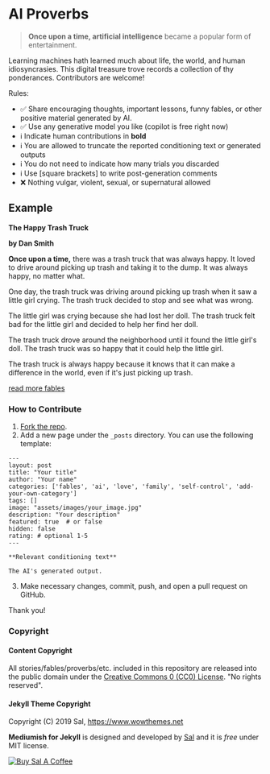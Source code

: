 # AI Proverbs

> **Once upon a time, artificial intelligence** became a popular form of entertainment.

Learning machines hath learned much about life, the world, and human idiosyncrasies. This digital treasure trove records a collection of thy ponderances. Contributors are welcome!

Rules:

- ✅ Share encouraging thoughts, important lessons, funny fables, or other positive material generated by AI. 
- ✅ Use any generative model you like (copilot is free right now)
- ℹ️ Indicate human contributions in **bold**
- ℹ️ You are allowed to truncate the reported conditioning text or generated outputs
- ℹ️ You do not need to indicate how many trials you discarded
- ℹ️ Use [square brackets] to write post-generation comments
- ❌ Nothing vulgar, violent, sexual, or supernatural allowed

## Example

**The Happy Trash Truck**

**by Dan Smith**

**Once upon a time,** there was a trash truck that was always happy. It loved to drive around picking up trash and taking it to the dump. It was always happy, no matter what.

One day, the trash truck was driving around picking up trash when it saw a little girl crying. The trash truck decided to stop and see what was wrong.

The little girl was crying because she had lost her doll. The trash truck felt bad for the little girl and decided to help her find her doll.

The trash truck drove around the neighborhood until it found the little girl's doll. The trash truck was so happy that it could help the little girl.

The trash truck is always happy because it knows that it can make a difference in the world, even if it's just picking up trash.

[read more fables](https://ai-proverbs.onrender.com/)

### How to Contribute

1. [Fork the repo](https://github.com/JacobFV/ai-proverbs/fork).
2. Add a new page under the `_posts` directory. You can use the following template:

```
---
layout: post
title: "Your title"
author: "Your name"
categories: ['fables', 'ai', 'love', 'family', 'self-control', 'add-your-own-category']
tags: []
image: "assets/images/your_image.jpg"
description: "Your description"
featured: true  # or false
hidden: false
rating: # optional 1-5
---

**Relevant conditioning text**

The AI's generated output.
```

3. Make necessary changes, commit, push, and open a pull request on GitHub.

Thank you!

### Copyright

#### Content Copyright

All stories/fables/proverbs/etc. included in this repository are released into the public domain under the [Creative Commons 0 (CC0) License](https://creativecommons.org/share-your-work/public-domain/cc0/). "No rights reserved".

#### Jekyll Theme Copyright

Copyright (C) 2019 Sal, https://www.wowthemes.net

**Mediumish for Jekyll** is designed and developed by [Sal](https://www.wowthemes.net) and it is *free* under MIT license. 

<a href="https://www.wowthemes.net/donate/" target="_blank"><img src="https://www.buymeacoffee.com/assets/img/custom_images/orange_img.png" alt="Buy Sal A Coffee" style="height: auto !important;width: auto !important;" ></a>
